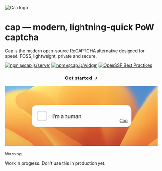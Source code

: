 <img alt="Cap logo" src="https://cap.tiagorangel.com/logo.png" width="70">

# cap — modern, lightning-quick PoW captcha   
Cap is the modern open-source ReCAPTCHA alternative designed for speed. FOSS, lightweight, private and secure.

[![npm @cap.js/server](https://img.shields.io/badge/@cap.js/-server-CB0200?logo=npm)](https://www.npmjs.com/package/@cap.js/server) [![npm @cap.js/widget](https://img.shields.io/badge/@cap.js/-widget-CB0200?logo=npm)](https://www.npmjs.com/package/@cap.js/widget) [![OpenSSF Best Practices](https://www.bestpractices.dev/projects/9920/badge)](https://www.bestpractices.dev/projects/9920)

<center>

### [Get started →](https://cap.tiagorangel.com/guide)

</center>

<img alt="Cap captcha" src="./assets/thumb.png">

> [!WARNING]
> Work in progress. Don't use this in production yet.